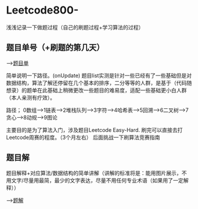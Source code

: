 # Leetcode800-
浅浅记录一下做题过程（自己的刷题过程+学习算法的过程）

## 题目单号（+刷题的第几天）
-->[题目单](https://github.com/12bitsD/Leetcode800-/blob/main/%E9%A2%98%E7%9B%AE%E5%8D%95.md)

简单说明一下路径。(onUpdate)
题目list实测是针对一些已经有了一些基础但是对数据结构，算法了解还停留在几个基本的排序，二分等等的人群，是基于（代码随想录）的题单在此基础上稍微更改一些题目的难易度，适配一些基础更小白人群（本人亲测有疗效）。

路径；
0数组-->1链表-->2堆栈队列-->3字符-->4哈希表-->5回溯-->6二叉树-->7贪心-->8动规-->9图论

主要目的是为了算法入门，涉及题目Leetcode Easy-Hard.
刷完可以直接去打Leetcode周赛的程度。（3个月左右）
后面挑战一下刷算法竞赛指南

## 题目解
题目解释+对应算法/数据结构的简单讲解（讲解的标准将是：能用图片展示，不用文字/尽量用最简，最少的文字表达，尽量不用任何专业术语（如果用了一定解释））

-->[题解](https://github.com/12bitsD/Leetcode800-/blob/main/soutionCode)
